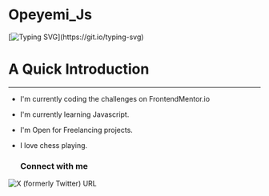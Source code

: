# Opeyemi_Js
[![Typing SVG](https://readme-typing-svg.demolab.com?font=Fira+Code&pause=1000&random=false&width=435&lines=Hi+there%2C+Welcome+to+my+GitHub+space.)](https://git.io/typing-svg)
# A Quick Introduction
---
- I'm currently coding the challenges on FrontendMentor.io
- I'm currently learning Javascript.
- I'm Open for Freelancing projects.
- I love chess playing.

  ### Connect with me
![X (formerly Twitter) URL](https://img.shields.io/twitter/url?url=https%3A%2F%2Ftwitter.com%2FOpeyemi_Js&style=social&logo=twitter&logoColor=blue&label=twitter&labelColor=white&color=white)
